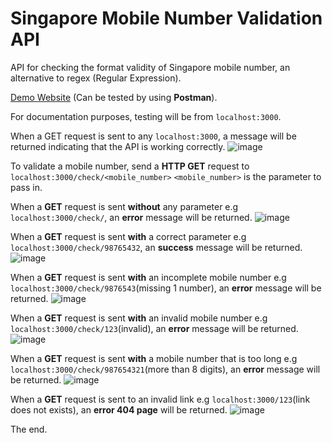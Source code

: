 # Singapore Mobile Number Validation API

API for checking the format validity of Singapore mobile number, an alternative to regex (Regular Expression).

[Demo Website](https://sgmv-api.kevinlem0n.repl.co/) (Can be tested by using **Postman**).

For documentation purposes, testing will be from `localhost:3000`.

When a GET request is sent to any `localhost:3000`, a message will be returned indicating that the API is working correctly.
![image](https://user-images.githubusercontent.com/126497052/222047180-01e231e6-1e76-464c-98ad-69f42430dd6b.png)

To validate a mobile number, send a **HTTP GET** request to `localhost:3000/check/<mobile_number>`
`<mobile_number>` is the parameter to pass in.

When a **GET** request is sent **without** any parameter e.g `localhost:3000/check/`, an **error** message will be returned.
![image](https://user-images.githubusercontent.com/126497052/222047349-d2a44e48-b20b-4c62-901c-db7d45c8cffd.png)

When a **GET** request is sent **with** a correct parameter e.g `localhost:3000/check/98765432`, an **success** message will be returned.
![image](https://user-images.githubusercontent.com/126497052/222047755-c17f68c1-2791-4725-8749-da895e90221e.png)

When a **GET** request is sent **with** an incomplete mobile number e.g `localhost:3000/check/9876543`(missing 1 number), an **error** message will be returned.
![image](https://user-images.githubusercontent.com/126497052/222048071-f9beab76-38fd-4117-9625-3179c79b979b.png)

When a **GET** request is sent **with** an invalid mobile number e.g `localhost:3000/check/123`(invalid), an **error** message will be returned.
![image](https://user-images.githubusercontent.com/126497052/222049038-f89f91b0-e340-4a5e-aaeb-84a5f8752897.png)

When a **GET** request is sent **with** a mobile number that is too long e.g `localhost:3000/check/987654321`(more than 8 digits), an **error** message will be returned.
![image](https://user-images.githubusercontent.com/126497052/222048910-5350bc7c-e969-4862-b3f7-02afc6a593a1.png)

When a **GET** request is sent to an invalid link e.g `localhost:3000/123`(link does not exists), an **error 404 page** will be returned.
![image](https://user-images.githubusercontent.com/126497052/222050277-86de65f0-0e00-41a9-9050-f070135c67e4.png)

The end.
